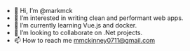 - 👋 Hi, I’m @markmck
- 👀 I’m interested in writing clean and performant web apps. 
- 🌱 I’m currently learning Vue.js and docker.
- 💞️ I’m looking to collaborate on .Net projects.
- 📫 How to reach me mmckinney0711@gmail.com

<!---
markmck/markmck is a ✨ special ✨ repository because its `README.md` (this file) appears on your GitHub profile.
You can click the Preview link to take a look at your changes.
--->
